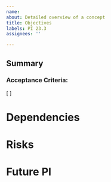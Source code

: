 ```yaml
---
name: 
about: Detailed overview of a concept
title: Objectives
labels: PI 23.3
assignees: ''

---
```


## Summary
<!--- Describe your steps in detail -->

### Acceptance Criteria:
<!--- List of criteria for acceptance from project owner/stakeholders -->
[ ]

# Dependencies

# Risks

# Future PI
